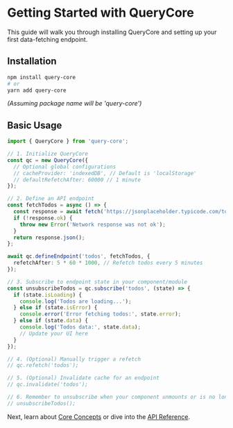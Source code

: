 # Getting Started with QueryCore

This guide will walk you through installing QueryCore and setting up your first data-fetching endpoint.

## Installation

```bash
npm install query-core
# or
yarn add query-core
```
*(Assuming package name will be 'query-core')*

## Basic Usage

```typescript
import { QueryCore } from 'query-core';

// 1. Initialize QueryCore
const qc = new QueryCore({
  // Optional global configurations
  // cacheProvider: 'indexedDB', // Default is 'localStorage'
  // defaultRefetchAfter: 60000 // 1 minute
});

// 2. Define an API endpoint
const fetchTodos = async () => {
  const response = await fetch('https://jsonplaceholder.typicode.com/todos');
  if (!response.ok) {
    throw new Error('Network response was not ok');
  }
  return response.json();
};

await qc.defineEndpoint('todos', fetchTodos, {
  refetchAfter: 5 * 60 * 1000, // Refetch todos every 5 minutes
});

// 3. Subscribe to endpoint state in your component/module
const unsubscribeTodos = qc.subscribe('todos', (state) => {
  if (state.isLoading) {
    console.log('Todos are loading...');
  } else if (state.isError) {
    console.error('Error fetching todos:', state.error);
  } else if (state.data) {
    console.log('Todos data:', state.data);
    // Update your UI here
  }
});

// 4. (Optional) Manually trigger a refetch
// qc.refetch('todos');

// 5. (Optional) Invalidate cache for an endpoint
// qc.invalidate('todos');

// 6. Remember to unsubscribe when your component unmounts or is no longer needed
// unsubscribeTodos();
```

Next, learn about [Core Concepts](./core-concepts.md) or dive into the [API Reference](./api-reference.md).
